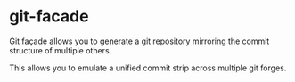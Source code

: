 # git-facade

Git façade allows you to generate a git repository mirroring the commit structure of multiple others.

This allows you to emulate a unified commit strip across multiple git forges.
